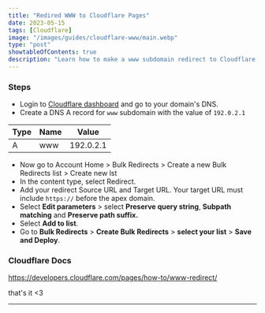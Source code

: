 ```yaml
---
title: "Redired WWW to Cloudflare Pages"
date: 2023-05-15
tags: [Cloudflare]
image: "/images/guides/cloudflare-www/main.webp"
type: "post"
showtableOfContents: true
description: "Learn how to make a www subdomain redirect to Cloudflare pages."
---
```


### Steps
- Login to [Cloudflare dashboard](https://dash.cloudflare.com/) and go to your domain's DNS. 
- Create a DNS A record for `www` subdomain with the value of `192.0.2.1`

| Type            | Name             | Value        |
|-----------------|------------------|--------------|
| A               | www              | 192.0.2.1

- Now go to Account Home > Bulk Redirects > Create a new Bulk Redirects list > Create new lst 
- In the content type, select Redirect.
- Add your redirect Source URL and Target URL. Your target URL must include `https://` before the apex domain.
- Select **Edit parameters** > select **Preserve query string**, **Subpath matching** and **Preserve path suffix.**
- Select **Add to list**.
- Go to **Bulk Redirects** > **Create Bulk Redirects** > **select your list** > **Save and Deploy**.

### Cloudflare Docs
https://developers.cloudflare.com/pages/how-to/www-redirect/

that's it <3

----

  